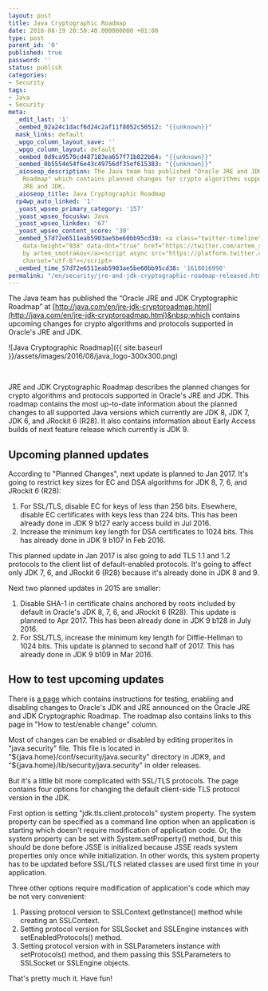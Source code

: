 ```yaml
---
layout: post
title: Java Cryptographic Roadmap
date: 2016-08-19 20:50:40.000000000 +01:00
type: post
parent_id: '0'
published: true
password: ''
status: publish
categories:
- Security
tags:
- Java
- Security
meta:
  _edit_last: '1'
  _oembed_02a24c1dacf6d24c2af11f8052c50512: "{{unknown}}"
  mask_links: default
  _wpgo_column_layout_save: ''
  _wpgo_column_layout: default
  _oembed_0d9ca9570cd487183ea657f71b822b64: "{{unknown}}"
  _oembed_0b5554e54f6e43c49756df35ef615383: "{{unknown}}"
  _aioseop_description: The Java team has published "Oracle JRE and JDK Cryptographic
    Roadmap" which contains planned changes for crypto algorithms supported in Oracle's
    JRE and JDK.
  _aioseop_title: Java Cryptographic Roadmap
  rp4wp_auto_linked: '1'
  _yoast_wpseo_primary_category: '157'
  _yoast_wpseo_focuskw: Java
  _yoast_wpseo_linkdex: '67'
  _yoast_wpseo_content_score: '30'
  _oembed_57d72e6511eab5903ae5be60bb95cd38: <a class="twitter-timeline" data-width="625"
    data-height="938" data-dnt="true" href="https://twitter.com/artem_smotrakov?ref_src=twsrc%5Etfw">Tweets
    by artem_smotrakov</a><script async src="https://platform.twitter.com/widgets.js"
    charset="utf-8"></script>
  _oembed_time_57d72e6511eab5903ae5be60bb95cd38: '1618016998'
permalink: "/en/security/jre-and-jdk-cryptographic-roadmap-released.html"
---
```

The Java team has published the “Oracle JRE and JDK Cryptographic Roadmap” at&nbsp;[http://java.com/en/jre-jdk-cryptoroadmap.html](http://java.com/en/jre-jdk-cryptoroadmap.html)&nbsp;which contains upcoming changes for&nbsp;crypto algorithms and protocols supported in Oracle's JRE and JDK.

![Java Cryptographic Roadmap]({{ site.baseurl }}/assets/images/2016/08/java_logo-300x300.png)

&nbsp;

<!--more-->

JRE and JDK Cryptographic Roadmap describes&nbsp;the planned changes for crypto algorithms and protocols supported in Oracle's JRE and JDK. This roadmap contains the most up-to-date information about&nbsp;the planned changes to all supported Java versions which currently are&nbsp;JDK 8, JDK 7, JDK 6, and JRockit 6 (R28). It also contains information about Early Access builds of next feature release which currently is JDK 9.

## Upcoming planned updates

According to&nbsp;"Planned Changes", next update is planned to Jan 2017. It's going to restrict key sizes for EC and DSA algorithms for JDK&nbsp;8, 7, 6, and JRockit 6 (R28):

1. For SSL/TLS, disable EC for keys of less than 256 bits. Elsewhere, disable EC certificates with keys less than 224 bits. This has been already done in JDK&nbsp;9 b127 early access build in Jul 2016.
2. Increase the minimum key length for DSA certificates to 1024 bits. This has already done in JDK&nbsp;9 b107 in Feb 2016.

This planned update in Jan 2017 is also going to add TLS 1.1 and 1.2 protocols to the client list of default-enabled protocols. It's going to affect only JDK&nbsp;7, 6, and JRockit 6 (R28) because it's already done in JDK 8 and 9.

Next two planned updates in 2015 are smaller:

1. Disable SHA-1 in certificate chains anchored by roots included by default in Oracle's JDK 8, 7, 6, and&nbsp;JRockit 6 (R28). This update is planned&nbsp;to Apr 2017. This has been already done in JDK&nbsp;9&nbsp;b128 in July 2016.
2. For SSL/TLS, increase the minimum key length for Diffie-Hellman&nbsp;to 1024 bits. This update is planned to&nbsp;second half of 2017.&nbsp;This has already done in JDK&nbsp;9 b109 in Mar 2016.

## How to test upcoming updates

There is [a page](http://java.com/en/configure_crypto.html)&nbsp;which&nbsp;contains instructions for testing, enabling and disabling changes to Oracle's JDK and JRE announced on the Oracle JRE and JDK Cryptographic Roadmap. The roadmap also&nbsp;contains links to this page in "How to test/enable change" column.

Most of changes can be enabled or disabled by editing properites in "java.security" file. This file is located in "${java.home}/conf/security/java.security" directory in JDK9, and "${java.home}/lib/security/java.security" in older releases.

But it's a little bit more complicated with SSL/TLS protocols. The page contains four options for&nbsp;changing the default client-side TLS protocol version in the JDK.

First option&nbsp;is setting "jdk.tls.client.protocols" system property. The system property can be specified as a command line option when an application is starting which doesn't require modification of application code. Or, the system property can be set with System.setProperty() method, but this should be done before JSSE is initialized because JSSE reads system properties only once while initialization. In other words, this system property has to be updated before SSL/TLS related classes are used first time in your application.

Three other options require modification of application's code which may be not very convenient:

1. Passing&nbsp;protocol version to&nbsp;SSLContext.getInstance() method while creating an SSLContext.
2. Setting protocol version for&nbsp;SSLSocket and SSLEngine instances with setEnabledProtocols() method.
3. Setting protocol version with in&nbsp;SSLParameters instance with setProtocols() method, and them passing this SSLParameters to SSLSocket or SSLEngine objects.

That's pretty much it. Have fun!

